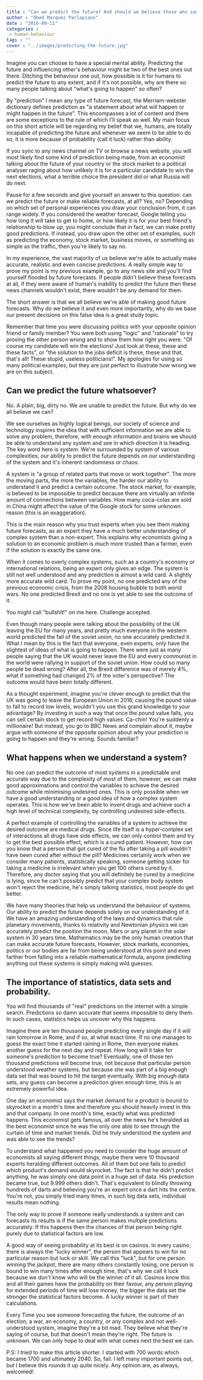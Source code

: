 ```yaml
---
title : "Can we predict the future? And should we believe those who say so?"
author : "Obed Marquez Parlapiano"
date : "2016-09-11"
categories : 
 - human-behaviour
tags : ""
cover : "../images/predicting-the-future.jpg"
---
```


Imagine you can choose to have a special mental ability. Predicting the future and influencing other's behaviour might be two of the best ones out there. Ditching the behaviour one out, how possible is it for humans to predict the future to any extent, and if it's not possible, why are there so many people talking about "what's going to happen" so often?

By "prediction" I mean any type of future forecast, the Merriam-webster dictionary defines prediction as "a statement about what will happen or might happen in the future". This encompasses a lot of content and there are some exceptions to the rule of which I'll speak as well. My main focus on this short article will be regarding my belief that we, humans, are totally incapable of predicting the future and whenever we seem to be able to do so, it is more because of probability (call it luck) rather than ability.

If you sync to any news channel on TV or browse a news website, you will most likely find some kind of prediction being made, from an economist talking about the future of your country or the stock market to a political analyser raging about how unlikely it is for a particular candidate to win the next elections, what a terrible choice the president did or what Russia will do next.

Pause for a few seconds and give yourself an answer to this question: can we predict the future or make reliable forecasts, at all? Yes, no? Depending on which set of personal experiences you draw your conclusion from, it can range widely. If you considered the weather forecast, Google telling you how long it will take to get to home, or how likely it is for your best friend's relationship to blow up, you might conclude that in fact, we can make pretty good predictions. If instead, you draw upon the other set of examples, such as predicting the economy, stock market, business moves, or something as simple as the traffic, then you're likely to say no.

In my experience, the vast majority of us believe we're able to actually make accurate, realistic and even concise predictions. A really simple way to prove my point is my previous example, go to any news site and you'll find yourself flooded by future forecasts. If people didn't believe these forecasts at all, if they were aware of human's inability to predict the future then these news channels wouldn't exist, there wouldn't be any demand for them.

The short answer is that we all believe we're able of making good future forecasts. Why do we believe it and even more importantly, why do we base our present decisions on this false idea is a great study topic.

Remember that time you were discussing politics with your opposite opinion friend or family member? You were both using "logic" and "rationale" to try proving the other person wrong and to show them how right you were. "Of course my candidate will win the elections! Just look at these, these and these facts", or "the solution to the jobs deficit is these, these and that, that's all! These stupid, useless politicians!". My apologies for using so many political examples, but they are just perfect to illustrate how wrong we are on this subject.

## Can we predict the future whatsoever?

No. A plain, big, dirty no. We are unable to predict the future. But why do we all believe we can?

We see ourselves as highly logical beings, our society of science and technology inspires the idea that with sufficient information we are able to solve any problem, therefore, with enough information and brains we should be able to understand any system and see in which direction it is heading. The key word here is _system_. We're surrounded by system of various complexities, our ability to predict the future depends on our understanding of the system and it's inherent randomness or chaos.

A system is "a group of related parts that move or work together". The more the moving parts, the more the variables, the harder our ability to understand it and predict a certain outcome. The stock market, for example, is believed to be impossible to predict because there are virtually an infinite amount of connections between variables. How many coca-colas are sold in China might affect the value of the Google stock for some unknown reason (this is an exaggeration).

This is the main reason why you trust experts when you see them making future forecasts, as an expert they have a much better understanding of complex system than a non-expert. This explains why economists giving a solution to an economic problem is much more trusted than a farmer, even if the solution is exactly the same one.

When it comes to overly complex systems, such as a country's economy or international relations, being an expert only gives an edge. The system is still not well understood and any prediction is almost a wild card. A slightly more accurate wild card. To prove my point, no one predicted any of the previous economic crisis, from the 2008 housing bubble to both world wars. No one predicted Brexit and no one is yet able to see the outcome of it.

You might call "bullshit!" on me here. Challenge accepted.

Even though many people were talking about the possibility of the UK leaving the EU for many years, and pretty much everyone in the western world predicted the fall of the soviet union, no one accurately predicted it. What I mean by this is the fact that everyone, even experts, only have the slightest of ideas of what is going to happen. There were just as many people saying that the UK would never leave the EU and every communist in the world were rallying in support of the soviet union. How could so many people be dead wrong? After all, the Brexit difference was of merely 4%, what if something had changed 2% of the voter's perspective? The outcome would have been totally different.

As a thought experiment, imagine you're clever enough to predict that the UK was going to leave the European Union in 2016, causing the pound value to fall to record low levels, wouldn't you use this grand knowledge to your advantage? By investing in such a way that once the pound value falls, you can sell certain stock to get record high values. Ca-chin! You're suddenly a millionaire! But instead, you go to BBC News and complain about it, maybe argue with someone of the opposite opinion about why your prediction is going to happen and they're wrong. Sounds familiar?

## What happens when we understand a system?

No one can predict the outcome of most systems in a predictable and accurate way due to the complexity of most of them, however, we can make good approximations and control the variables to achieve the desired outcome while minimising undesired ones. This is only possible when we have a good understanding or a good idea of how a complex system operates. This is how we've been able to invent drugs and achieve such a high level of technical complexity, by controlling undesired side-effects.

A perfect example of controlling the variables of a system to achieve the desired outcome are medical drugs. Since life itself is a hyper-complex set of interactions all drugs have side effects, we can only control them and try to get the best possible effect, which is a cured patient. However, how can you know that a person that got cured of the flu after taking a pill wouldn't have been cured after without the pill? Medicines certainly work when we consider many patients, statistically speaking, someone getting sicker for taking a medicine is irrelevant when you get 100 others cured by it. Therefore, any doctor saying that you will definitely be cured by a medicine is lying, since he can't possibly predict that your complex body system won't reject the medicine, he's simply talking statistics, most people do get better.

We have many theories that help us understand the behaviour of systems. Our ability to predict the future depends solely on our understanding of it. We have an amazing understanding of the laws and dynamics that rule planetary movements, thanks to relativity and Newtonian physics we can accurately predict the position the moon, Mars or any planet in the solar system in 30 years time. Mathematics may be the only human creation that can make accurate future forecasts, However, stock markets, economies, politics or our bodies are far from being understood at this point and even farther from falling into a reliable mathematical formula, anyone predicting anything out these systems is simply making wild guesses.

## The importance of statistics, data sets and probability.

You will find thousands of "real" predictions on the internet with a simple search. Predictions so damn accurate that seems impossible to deny them. In such cases, statistics helps us uncover why this happens.

Imagine there are ten thousand people predicting every single day if it will rain tomorrow in Rome, and if so, at what exact time. If no one manages to guess the exact time it started raining in Rome, then everyone makes another guess for the next day and repeat. How long will it take for someone's prediction to become true? Eventually, one of those ten thousand predictions will become true, not because that particular person understood weather systems, but because she was part of a big enough data set that was bound to hit the target eventually. With big enough data sets, any guess can become a prediction given enough time, this is an extremely powerful idea.

One day an economist says the market demand for a product is bound to skyrocket in a month's time and therefore you should heavily invest in this and that company. In one month's time, exactly what was predicted happens. This economist gets famous, all over the news he's heralded as the best economist since he was the only one able to see through the curtain of time and market trends. Did he truly understood the system and was able to see the trends?

To understand what happened you need to consider the huge amount of economists all saying different things, maybe there were 10 thousand experts heralding different outcomes. All of them but one fails to predict which product's demand would skyrocket. The fact is that he didn't predict anything, he was simply one data point in a huge set of data. His prediction became true, but 9.999 others didn't. That's equivalent to blindly throwing hundreds of darts and believing you're an expert once a dart hits the centre. You're not, you simply tried many times, in such big data sets, individual results mean nothing.

The only way to prove if someone really understands a system and can forecasts its results is if the same person makes multiple predictions accurately. If this happens then the chances of that person being right purely due to statistical factors are low.

A good way of seeing probability at its best is on casinos. In every casino, there is always the "lucky winner", the person that appears to win for no particular reason but luck or skill. We call this "luck", but for one person winning the jackpot, there are many others constantly losing, one person is bound to win many times after enough time, that's why we call it luck because we don't know who will be the winner of it all. Casinos know this and all their games have the probability on their favour, any person playing for extended periods of time will lose money, the bigger the data set the stronger the statistical factors become. A lucky winner is part of their calculations.

Every Time you see someone forecasting the future, the outcome of an election, a war, an economy, a country, or any complex and not well-understood system, imagine they're a bit mad. They believe what they're saying of course, but that doesn't mean they're right. The future is unknown. We can only hope to deal with what comes next the best we can.

P.S: I tried to make this article shorter. I started with 700 words which became 1700 and ultimately 2040. So, fail. I left many important points out, but I believe this rounds it up quite nicely. Any opinion are, as always, welcomed!
